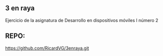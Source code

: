 ## 3 en raya

Ejercicio de la asignatura de Desarrollo en dispositivos móviles I número 2

## REPO:

https://github.com/RicardVG/3enraya.git
